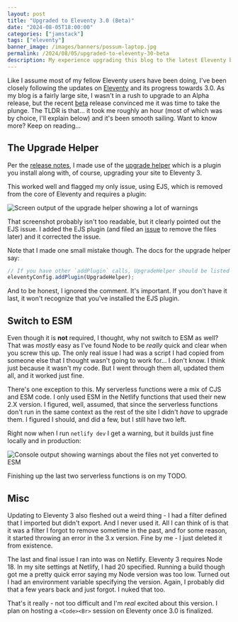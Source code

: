 ```yaml
---
layout: post
title: "Upgraded to Eleventy 3.0 (Beta)"
date: "2024-08-05T18:00:00"
categories: ["jamstack"]
tags: ["eleventy"]
banner_image: /images/banners/possum-laptop.jpg
permalink: /2024/08/05/upgraded-to-eleventy-30-beta
description: My experience upgrading this blog to the latest Eleventy blog.
---
```


Like I assume most of my fellow Eleventy users have been doing, I've been closely following the updates on [Eleventy](https://www.11ty.dev/) and its progress towards 3.0. As my blog is a fairly large site, I wasn't in a rush to upgrade to an Alpha release, but the recent [beta](https://www.11ty.dev/blog/three-point-oh-beta-one/) release convinced me it was time to take the plunge. The TLDR is that... it took me roughly an hour (most of which was by choice, I'll explain below) and it's been smooth sailing. Want to know more? Keep on reading...

## The Upgrade Helper

Per the [release notes](https://github.com/11ty/eleventy/releases/tag/v3.0.0-beta.1), I made use of the [upgrade helper](https://github.com/11ty/eleventy-upgrade-help) which is a plugin you install along with, of course, upgrading your site to Eleventy 3. 

This worked well and flagged my only issue, using EJS, which is removed from the core of Eleventy and requires a plugin:

<p>
<img src="https://static.raymondcamden.com/images/2024/08/eleventy1.jpg" alt="Screen output of the upgrade helper showing a lot of warnings" class="imgborder imgcenter" loading="lazy">
</p>

That screenshot probably isn't too readable, but it clearly pointed out the EJS issue. I added the EJS plugin (and filed an [issue](https://github.com/cfjedimaster/raymondcamden2023/issues/31) to remove the files later) and it corrected the issue. 

Note that I made one small mistake though. The docs for the upgrade helper say:

```js
// If you have other `addPlugin` calls, UpgradeHelper should be listed last.
eleventyConfig.addPlugin(UpgradeHelper);
```

And to be honest, I ignored the comment. It's important. If you don't have it last, it won't recognize that you've installed the EJS plugin.

## Switch to ESM

Even though it is **not** required, I thought, why not switch to ESM as well? That was *mostly* easy as I've found Node to be *really* quick and clear when you screw this up. The only real issue I had was a script I had copied from someone else that I thought wasn't going to work for... I don't know. I think just because it wasn't my code. But I went through them all, updated them all, and it worked just fine.

There's one exception to this. My serverless functions were a mix of CJS and ESM code. I only used ESM in the Netlify functions that used their new 2.X version. I figured, well, assumed, that since the serverless functions don't run in the same context as the rest of the site I didn't *have* to upgrade them. I figured I should, and did a few, but I still have two left. 

Right now when I run `netlify dev` I get a warning, but it builds just fine locally and in production:

<p>
<img src="https://static.raymondcamden.com/images/2024/08/eleventy2.jpg" alt="Console output showing warnings about the files not yet converted to ESM" class="imgborder imgcenter" loading="lazy">
</p>

Finishing up the last two serverless functions is on my TODO.

## Misc

Updating to Eleventy 3 also fleshed out a weird thing - I had a filter defined that I imported but didn't export. And I never used it. All I can think of is that it was a filter I forgot to remove sometime in the past, and for some reason, it started throwing an error in the 3.x version. Fine by me - I just deleted it from existence. 

The last and final issue I ran into was on Netlify. Eleventy 3 requires Node 18. In my site settings at Netlify, I had 20 specified. Running a build though got me a pretty quick error saying my Node version was too low. Turned out I had an environment variable specifying the version. Again, I probably did that a few years back and just forgot. I nuked that too. 

That's it really - not too difficult and I'm *real* excited about this version. I plan on hosting a `<Code><Br>` session on Eleventy once 3.0 is finalized. 